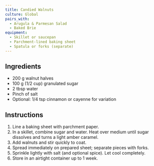 ```yaml
---
title: Candied Walnuts
culture: Global
pairs_with:
  - Arugula & Parmesan Salad
  - Baked Brie
equipment:
  - Skillet or saucepan
  - Parchment-lined baking sheet
  - Spatula or forks (separate)
---
```


## Ingredients
- 200 g walnut halves
- 100 g (1/2 cup) granulated sugar
- 2 tbsp water
- Pinch of salt
- Optional: 1/4 tsp cinnamon or cayenne for variation

## Instructions
1. Line a baking sheet with parchment paper.
2. In a skillet, combine sugar and water. Heat over medium until sugar dissolves and turns a light amber caramel.
3. Add walnuts and stir quickly to coat.
4. Spread immediately on prepared sheet; separate pieces with forks.
5. Sprinkle lightly with salt (and optional spice). Let cool completely.
6. Store in an airtight container up to 1 week.

